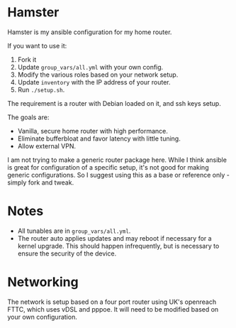 # Hamster

Hamster is my ansible configuration for my home router.

If you want to use it:
1. Fork it
2. Update `group_vars/all.yml` with your own config.
3. Modify the various roles based on your network setup.
4. Update `inventory` with the IP address of your router.
5. Run `./setup.sh`.

The requirement is a router with Debian loaded on it, and ssh keys setup.

The goals are:
* Vanilla, secure home router with high performance.
* Eliminate bufferbloat and favor latency with little tuning.
* Allow external VPN.

I am not trying to make a generic router package here. While I think ansible is great for configuration of a specific
setup, it's not good for making generic configurations. So I suggest using this as a base or reference only -
simply fork and tweak.

# Notes

* All tunables are in `group_vars/all.yml`.
* The router auto applies updates and may reboot if necessary for a kernel upgrade. This should happen
infrequently, but is necessary to ensure the security of the device.

# Networking

The network is setup based on a four port router using UK's openreach FTTC, which uses vDSL and pppoe. It will
need to be modified based on your own configuration.
